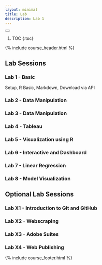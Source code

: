 ```yaml
---
layout: minimal
title: Lab
description: Lab 1
---
```


<button id="toc-toggle"><i class="fa-solid fa-bars"></i></button>
1. TOC
{:toc}

{% include course_header.html %}
## Lab Sessions

### Lab 1 - Basic

Setup, R Basic, Markdown, Download via API

### Lab 2 - Data Manipulation


### Lab 3 - Data Manipulation


### Lab 4 - Tableau


### Lab 5 - Visualization using R


### Lab 6 - Interactive and Dashboard


### Lab 7 - Linear Regression


### Lab 8 - Model Visualization

## Optional Lab Sessions

### Lab X1 - Introduction to Git and GitHub

### Lab X2 - Webscraping

### Lab X3 - Adobe Suites

### Lab X4 - Web Publishing


{% include course_footer.html %}
